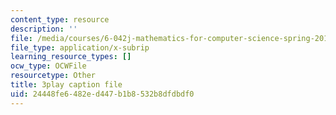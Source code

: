 ```yaml
---
content_type: resource
description: ''
file: /media/courses/6-042j-mathematics-for-computer-science-spring-2015/24448fe6482ed447b1b8532b8dfdbdf0_gFD1Lp6zK3w.srt
file_type: application/x-subrip
learning_resource_types: []
ocw_type: OCWFile
resourcetype: Other
title: 3play caption file
uid: 24448fe6-482e-d447-b1b8-532b8dfdbdf0
---
```

